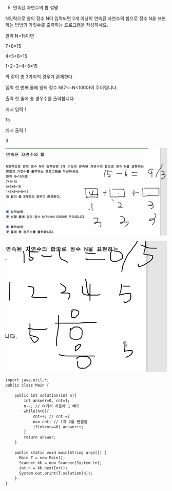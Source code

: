 5. 연속된 자연수의 합
   설명

N입력으로 양의 정수 N이 입력되면 2개 이상의 연속된 자연수의 합으로 정수 N을 표현하는 방법의 가짓수를 출력하는 프로그램을 작성하세요.

만약 N=15이면

7+8=15

4+5+6=15

1+2+3+4+5=15

와 같이 총 3가지의 경우가 존재한다.

입력
첫 번째 줄에 양의 정수 N(7<=N<1000)이 주어집니다.

출력
첫 줄에 총 경우수를 출력합니다.

예시 입력 1

15

예시 출력 1

3

![Visual Studio Code](/img/연속된자연수.png)

![Visual Studio Code](/img/연속된자연수2.png)

```
import java.util.*;
public class Main {

    public int solution(int n){
        int answer=0, cnt=1;
        n--; // 여기서 처음에 1 빼기
        while(n>0){
            cnt++; // cnt =2
            n=n-cnt; // 1과 2를 뺀셈임
            if(n%cnt==0) answer++;
        }
        return answer;
    }

    public static void main(String args[]) {
      Main T = new Main();
      Scanner kb = new Scanner(System.in);
      int n = kb.nextInt();
      System.out.print(T.solution(n));
    }
}
```
